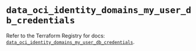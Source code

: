 # `data_oci_identity_domains_my_user_db_credentials`

Refer to the Terraform Registry for docs: [`data_oci_identity_domains_my_user_db_credentials`](https://registry.terraform.io/providers/hashicorp/oci/7.19.0/docs/data-sources/identity_domains_my_user_db_credentials).
